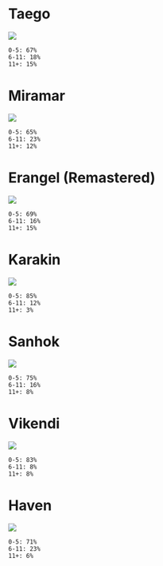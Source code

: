 # Taego
![](img/taego.jpg)
```
0-5: 67%     
6-11: 18%     
11+: 15%      
```
# Miramar
![](img/Miramar_EN.webp)
```
0-5: 65%     
6-11: 23%     
11+: 12%      
```
# Erangel (Remastered)
![](img/Pubg_erangel_new.jpg)
```
0-5: 69%     
6-11: 16%     
11+: 15%      
```
# Karakin
![](img/Karakin_Map.webp)
```
0-5: 85%      
6-11: 12%      
11+: 3%        
```
# Sanhok
![](img/Sanhok-map.webp)
```
0-5: 75%      
6-11: 16%     
11+: 8%        
```
# Vikendi
![](img/Vikendi_Map.webp)
```
0-5: 83%
6-11: 8%
11+: 8%
```
# Haven
![](img/Heaven_Minimap.webp)
```
0-5: 71%
6-11: 23%
11+: 6%
```